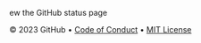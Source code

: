 ew the GitHub status page</a></p>
        <p>&copy; 2023 GitHub &bull; <a href="https://www.contributor-covenant.org/version/2/1/code_of_conduct/code_of_conduct.md">Code of Conduct</a> &bull; <a href="https://gh.io/mit">MIT License</a></p>
    </div>
</footer>

</body>
</html>